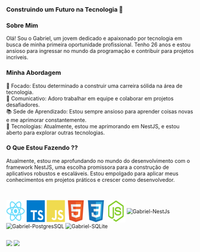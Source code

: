 ### Construindo um Futuro na Tecnologia 🌟
  
### Sobre Mim
Olá! Sou o Gabriel, um jovem dedicado e apaixonado por tecnologia em busca de minha primeira oportunidade profissional. Tenho 26 anos e estou ansioso para ingressar no mundo da programação e contribuir para projetos incríveis.

### Minha Abordagem
💪 Focado: Estou determinado a construir uma carreira sólida na área de tecnologia.<br/>
🤝 Comunicativo: Adoro trabalhar em equipe e colaborar em projetos desafiadores.<br/>
📚 Sede de Aprendizado: Estou sempre ansioso para aprender coisas novas e me aprimorar constantemente.<br/>
🚀 Tecnologias: Atualmente, estou me aprimorando em NestJS, e estou aberto para explorar outras tecnologias.<br/>

### O Que Estou Fazendo ??
Atualmente, estou me aprofundando no mundo do desenvolvimento com o framework NestJS, uma escolha promissora para a construção de aplicativos robustos e escaláveis. Estou empolgado para aplicar meus conhecimentos em projetos práticos e crescer como desenvolvedor.
  
 ##
 <div style="display: inline_block"><br>

 <img align="center" alt="Gabriel-REACT" height="60" width="50" src="https://raw.githubusercontent.com/devicons/devicon/master/icons/react/react-original.svg">
 <img align="center" alt="Gabriel-Ts" height="60" width="50" src="https://raw.githubusercontent.com/devicons/devicon/master/icons/typescript/typescript-plain.svg">
 <img align="center" alt="Gabriel-Js" height="60" width="50" src="https://raw.githubusercontent.com/devicons/devicon/master/icons/javascript/javascript-plain.svg">
 <img align="center" alt="Gabriel-Html" height="60" width="50" src="https://raw.githubusercontent.com/devicons/devicon/master/icons/html5/html5-original.svg">
 <img align="center" alt="Gabriel-CSS" height="60" width="50" src="https://raw.githubusercontent.com/devicons/devicon/master/icons/css3/css3-original.svg">
 <img align="center" alt="Gabriel-Nodejs" height="60" width="50" src="https://raw.githubusercontent.com/devicons/devicon/master/icons/nodejs/nodejs-original.svg">
 <img align="center" alt="Gabriel-NestJs" height="60" width="50" src="https://cdn.jsdelivr.net/gh/devicons/devicon/icons/nestjs/nestjs-plain.svg">
 <img align="center" alt="Gabriel-PostgresSQL" height="60" width="50" src="https://cdn.jsdelivr.net/gh/devicons/devicon/icons/postgresql/postgresql-original.svg">
 <img align="center" alt="Gabriel-SQLite" height="60" width="50" src="https://cdn.jsdelivr.net/gh/devicons/devicon/icons/sqlite/sqlite-original.svg" >
 </div>
 
 ## 
<div> 

 <a href = "mailto:bieldcvs@gmail.com"><img src="https://img.shields.io/badge/-Gmail-%23333?style=for-the-badge&logo=gmail&logoColor=white" target="_blank"></a>
 <a href="www.linkedin.com/in/gabriel-carvalho-685700160" target="_blank"><img src="https://img.shields.io/badge/-LinkedIn-%230077B5?style=for-the-badge&logo=linkedin&logoColor=white" target="_blank"></a> 
 
</div>
